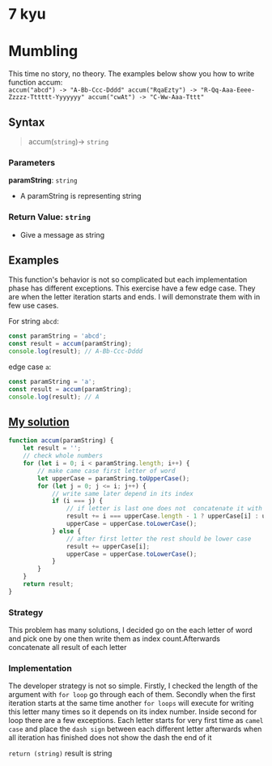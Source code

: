 # 7 kyu

# Mumbling

This time no story, no theory. The examples below show you how to write function accum:  
`accum("abcd") -> "A-Bb-Ccc-Dddd" accum("RqaEzty") -> "R-Qq-Aaa-Eeee-Zzzzz-Tttttt-Yyyyyyy" accum("cwAt") -> "C-Ww-Aaa-Tttt"`

## Syntax

> accum(`string`)-> `string`

### Parameters

**paramString**: `string`

- A paramString is representing string

### Return Value: `string`

- Give a message as string

## Examples

This function's behavior is not so complicated but each implementation phase has different exceptions. This exercise have a few edge case. They are when the letter iteration starts and ends. I will demonstrate them with in few use cases.

For string `abcd`:

```js
const paramString = 'abcd';
const result = accum(paramString);
console.log(result); // A-Bb-Ccc-Dddd
```

edge case `a`:

```js
const paramString = 'a';
const result = accum(paramString);
console.log(result); // A
```

## [My solution](./sandbox)

```js
function accum(paramString) {
	let result = '';
	// check whole numbers
	for (let i = 0; i < paramString.length; i++) {
		// make came case first letter of word
		let upperCase = paramString.toUpperCase();
		for (let j = 0; j <= i; j++) {
			// write same later depend in its index
			if (i === j) {
				// if letter is last one does not  concatenate it with '-'
				result += i === upperCase.length - 1 ? upperCase[i] : upperCase[i] + '-';
				upperCase = upperCase.toLowerCase();
			} else {
				// after first letter the rest should be lower case
				result += upperCase[i];
				upperCase = upperCase.toLowerCase();
			}
		}
	}
	return result;
}
```

### Strategy

This problem has many solutions, I decided go on the each letter of word and pick one by one then write them as index count.Afterwards concatenate all result of each letter

### Implementation

The developer strategy is not so simple. Firstly, I checked the length of the argument with `for loop` go through each of them. Secondly when the first iteration starts at the same time another `for loops` will execute for writing this letter many times so it depends on its index number. Inside second for loop there are a few exceptions. Each letter starts for very first time as `camel case` and place the `dash sign` between each different letter afterwards when all iteration has finished does not show the dash the end of it

`return (string)` result is string
